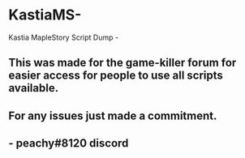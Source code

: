 # KastiaMS-
Kastia MapleStory Script Dump -

## This was made for the game-killer forum for easier access for people to use all scripts available.
## For any issues just made a commitment.
## - peachy#8120 discord

